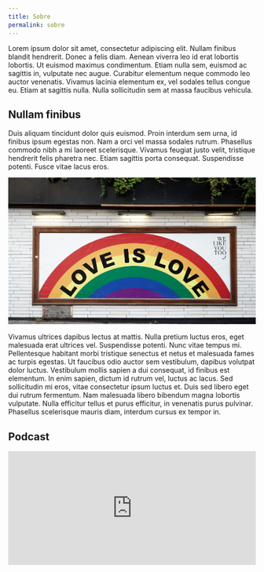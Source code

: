 ```yaml
---
title: Sobre
permalink: sobre
---
```


Lorem ipsum dolor sit amet, consectetur adipiscing elit. Nullam finibus blandit hendrerit. Donec a felis diam. Aenean viverra leo id erat lobortis lobortis. Ut euismod maximus condimentum. Etiam nulla sem, euismod ac sagittis in, vulputate nec augue. Curabitur elementum neque commodo leo auctor venenatis. Vivamus lacinia elementum ex, vel sodales tellus congue eu. Etiam at sagittis nulla. Nulla sollicitudin sem at massa faucibus vehicula.

## Nullam finibus

Duis aliquam tincidunt dolor quis euismod. Proin interdum sem urna, id finibus ipsum egestas non. Nam a orci vel massa sodales rutrum. Phasellus commodo nibh a mi laoreet scelerisque. Vivamus feugiat justo velit, tristique hendrerit felis pharetra nec. Etiam sagittis porta consequat. Suspendisse potenti. Fusce vitae lacus eros.

![Lorem Ipsum](assets/images/love-is-love.jpg)

Vivamus ultrices dapibus lectus at mattis. Nulla pretium luctus eros, eget malesuada erat ultrices vel. Suspendisse potenti. Nunc vitae tempus mi. Pellentesque habitant morbi tristique senectus et netus et malesuada fames ac turpis egestas. Ut faucibus odio auctor sem vestibulum, dapibus volutpat dolor luctus. Vestibulum mollis sapien a dui consequat, id finibus est elementum. In enim sapien, dictum id rutrum vel, luctus ac lacus. Sed sollicitudin mi eros, vitae consectetur ipsum luctus et. Duis sed libero eget dui rutrum fermentum. Nam malesuada libero bibendum magna lobortis vulputate. Nulla efficitur tellus et purus efficitur, in venenatis purus pulvinar. Phasellus scelerisque mauris diam, interdum cursus ex tempor in.

## Podcast

<iframe src="https://open.spotify.com/embed-podcast/episode/5pbFeAdNLuM2a6UX314KXN" width="100%" height="232" frameborder="0" allowtransparency="true" allow="encrypted-media"></iframe>
